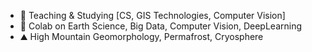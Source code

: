 - 👀 Teaching & Studying [CS, GIS Technologies, Computer Vision]
- 💞️ Colab on Earth Science, Big Data, Computer Vision, DeepLearning
- ⛰️ High Mountain Geomorphology, Permafrost, Cryosphere
